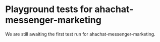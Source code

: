 # Playground tests for ahachat-messenger-marketing
We are still awaiting the first test run for ahachat-messenger-marketing.
